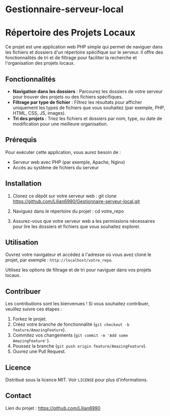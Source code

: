# Gestionnaire-serveur-local
# Répertoire des Projets Locaux

Ce projet est une application web PHP simple qui permet de naviguer dans les fichiers et dossiers d'un répertoire spécifique sur le serveur. Il offre des fonctionnalités de tri et de filtrage pour faciliter la recherche et l'organisation des projets locaux.

## Fonctionnalités

- **Navigation dans les dossiers** : Parcourez les dossiers de votre serveur pour trouver des projets ou des fichiers spécifiques.
- **Filtrage par type de fichier** : Filtrez les résultats pour afficher uniquement les types de fichiers que vous souhaitez (par exemple, PHP, HTML, CSS, JS, images).
- **Tri des projets** : Triez les fichiers et dossiers par nom, type, ou date de modification pour une meilleure organisation.

## Prérequis

Pour exécuter cette application, vous aurez besoin de :

- Serveur web avec PHP (par exemple, Apache, Nginx)
- Accès au système de fichiers du serveur

## Installation

1. Clonez ce dépôt sur votre serveur web :
git clone https://github.com/Lilian6990/Gestionnaire-serveur-local.git

2. Naviguez dans le répertoire du projet :
cd votre_repo

3. Assurez-vous que votre serveur web a les permissions nécessaires pour lire les dossiers et fichiers que vous souhaitez explorer.

## Utilisation

Ouvrez votre navigateur et accédez à l'adresse où vous avez cloné le projet, par exemple : `http://localhost/votre_repo`.

Utilisez les options de filtrage et de tri pour naviguer dans vos projets locaux.

## Contribuer

Les contributions sont les bienvenues ! Si vous souhaitez contribuer, veuillez suivre ces étapes :

1. Forkez le projet.
2. Créez votre branche de fonctionnalité (`git checkout -b feature/AmazingFeature`).
3. Commitez vos changements (`git commit -m 'Add some AmazingFeature'`).
4. Poussez la branche (`git push origin feature/AmazingFeature`).
5. Ouvrez une Pull Request.

## Licence

Distribué sous la licence MIT. Voir `LICENSE` pour plus d'informations.

## Contact



Lien du projet : https://github.com/Lilian6990

